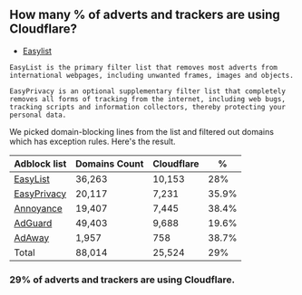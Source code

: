 ## How many % of adverts and trackers are using Cloudflare?


- [Easylist](https://web.archive.org/web/20210516110248/https://easylist.to/)
```
EasyList is the primary filter list that removes most adverts from international webpages, including unwanted frames, images and objects.

EasyPrivacy is an optional supplementary filter list that completely removes all forms of tracking from the internet, including web bugs, tracking scripts and information collectors, thereby protecting your personal data.
```


We picked domain-blocking lines from the list and filtered out domains which has exception rules.
Here's the result.


| Adblock list | Domains Count | Cloudflare | % |
| --- | --- | --- | --- |
| [EasyList](https://easylist.to/easylist/easylist.txt) | 36,263 | 10,153 | 28% |
| [EasyPrivacy](https://easylist.to/easylist/easyprivacy.txt) | 20,117 | 7,231 | 35.9% |
| [Annoyance](https://secure.fanboy.co.nz/fanboy-annoyance.txt) | 19,407 | 7,445 | 38.4% |
| [AdGuard](https://adguardteam.github.io/AdGuardSDNSFilter/Filters/filter.txt) | 49,403 | 9,688 | 19.6% |
| [AdAway](https://raw.githubusercontent.com/AdAway/adaway.github.io/master/hosts.txt) | 1,957 | 758 | 38.7% |
| Total | 88,014 | 25,524 | 29% |


### 29% of adverts and trackers are using Cloudflare.